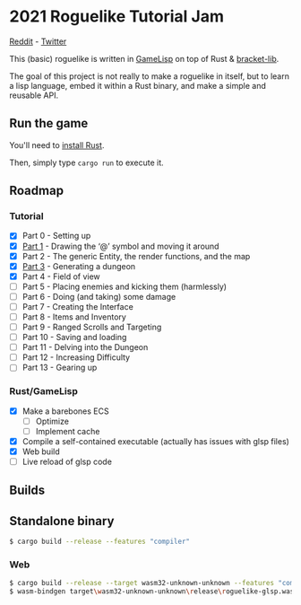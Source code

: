 # 2021 Roguelike Tutorial Jam

[Reddit](https://www.reddit.com/r/roguelikedev/comments/o5x585/roguelikedev_does_the_complete_roguelike_tutorial/) - [Twitter](https://twitter.com/GridSageGames/status/1407493165100113922?s=20)

This (basic) roguelike is written in [GameLisp](https://gamelisp.rs/) on top of Rust & [bracket-lib](https://github.com/amethyst/bracket-lib).

The goal of this project is not really to make a roguelike in itself, but to learn a lisp language, embed it within a Rust binary, and make a simple and reusable API.

## Run the game

You'll need to [install Rust](https://www.rust-lang.org/tools/install).

Then, simply type `cargo run` to execute it.

## Roadmap

### Tutorial

- [x] Part 0 - Setting up
- [x] [Part 1](https://github.com/scambier/roguelike-tutorial-glsp/tree/2c2947a1557b69e87e5a94225f5c4964c90af878) - Drawing the ‘@’ symbol and moving it around
- [x] Part 2 - The generic Entity, the render functions, and the map
- [x] [Part 3](https://github.com/scambier/roguelike-tutorial-glsp/tree/c43611f3893810bf3e816cb2faa1ab2f1a5b21f6) - Generating a dungeon
- [x] Part 4 - Field of view
- [ ] Part 5 - Placing enemies and kicking them (harmlessly)
- [ ] Part 6 - Doing (and taking) some damage
- [ ] Part 7 - Creating the Interface
- [ ] Part 8 - Items and Inventory
- [ ] Part 9 - Ranged Scrolls and Targeting
- [ ] Part 10 - Saving and loading
- [ ] Part 11 - Delving into the Dungeon
- [ ] Part 12 - Increasing Difficulty
- [ ] Part 13 - Gearing up

### Rust/GameLisp

- [x] Make a barebones ECS
	- [ ] Optimize
	- [ ] Implement cache
- [x] Compile a self-contained executable (actually has issues with glsp files)
- [x] Web build
- [ ] Live reload of glsp code

## Builds

## Standalone binary

```sh
$ cargo build --release --features "compiler"
```

### Web

```sh
$ cargo build --release --target wasm32-unknown-unknown --features "compiler"
$ wasm-bindgen target\wasm32-unknown-unknown\release\roguelike-glsp.wasm --out-dir wasm --no-modules --no-typescript
```
